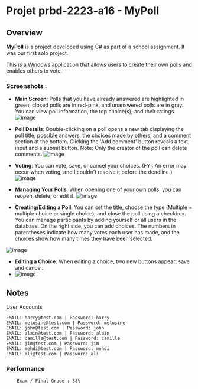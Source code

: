 # Projet prbd-2223-a16 - MyPoll

## Overview

**MyPoll** is a project developed using C# as part of a school assignment. It was our first solo project.

This is a Windows application that allows users to create their own polls and enables others to vote.
### Screenshots :
- **Main Screen**: Polls that you have already answered are highlighted in green, closed polls are in red-pink, and unanswered polls are in gray. You can view poll information, the top choice(s), and their ratings.
![image](https://github.com/user-attachments/assets/ffeb6498-dda3-49fe-a779-6b611b34c501)

- **Poll Details**: Double-clicking on a poll opens a new tab displaying the poll title, possible answers, the choices made by others, and a comment section at the bottom. Clicking the 'Add comment' button reveals a text input and a submit button. Note: Only the creator of the poll can delete comments.
![image](https://github.com/user-attachments/assets/c9a6abad-c77f-4cc6-96f7-67e3cce7d81e)

- **Voting**: You can vote, save, or cancel your choices. (FYI: An error may occur when voting, and I couldn’t resolve it before the deadline.)
![image](https://github.com/user-attachments/assets/8bda0e0d-605c-44e9-a0ab-195ada2cd604)

- **Managing Your Polls**: When opening one of your own polls, you can reopen, delete, or edit it.
![image](https://github.com/user-attachments/assets/ccc5d1f6-eaba-48a2-8fe9-a4deb33f3ae9)


- **Creating/Editing a Poll**: You can set the title, choose the type (Multiple = multiple choice or single choice), and close the poll using a checkbox. You can manage participants by adding yourself or all users in the database. On the right side, you can add choices. The numbers in parentheses indicate how many votes each user has made, and the choices show how many times they have been selected.

![image](https://github.com/user-attachments/assets/145bc3fb-6ad3-4fe5-af44-3e5e7617e5c2)


- **Editing a Choice**: When editing a choice, two new buttons appear: save and cancel.
- ![image](https://github.com/user-attachments/assets/23fe7faa-02fe-4fd7-9afd-7a4a703c418a)



## Notes
User Accounts

    EMAIL: harry@test.com | Password: harry
    EMAIL: melusine@test.com | Password: melusine
    EMAIL: john@test.com | Password: john
    EMAIL: alain@test.com | Password: alain
    EMAIL: camille@test.com | Password: camille
    EMAIL: jim@test.com | Password: jim
    EMAIL: mehdi@test.com | Password: mehdi
    EMAIL: ali@test.com | Password: ali


### Performance
        Exam / Final Grade : 88%
